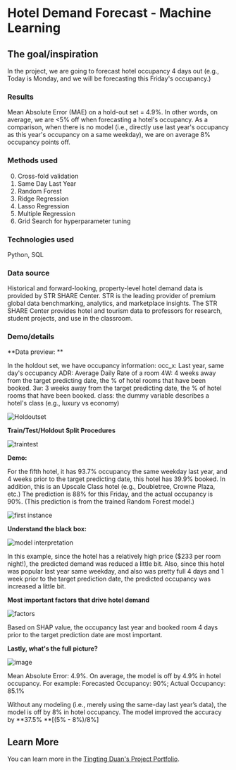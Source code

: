 # Hotel Demand Forecast - Machine Learning

## The goal/inspiration

In the project, we are going to forecast hotel occupancy 4 days out (e.g., Today is Monday, and we will be forecasting this Friday's occupancy.)

### Results

Mean Absolute Error (MAE) on a hold-out set = 4.9%. In other words, on average, we are <5% off when forecasting a hotel's occupancy. As a comparison, when there is no model (i.e., directly use last year's occupancy as this year's occupancy on a same weekday), we are on average 8% occupancy points off.

### Methods used

0) Cross-fold validation
1) Same Day Last Year
2) Random Forest
3) Ridge Regression
4) Lasso Regression
5) Multiple Regression
6) Grid Search for hyperparameter tuning

### Technologies used

Python, SQL

### Data source

Historical and forward-looking, property-level hotel demand data is provided by STR SHARE Center. STR is the leading provider of premium global data benchmarking, analytics, and marketplace insights. The STR SHARE Center provides hotel and tourism data to professors for research, student projects, and use in the classroom.

### Demo/details

**Data preview: **

In the holdout set, we have occupancy information: 
occ_x: Last year, same day's occupancy
ADR: Average Daily Rate of a room
4W: 4 weeks away from the target predicting date, the % of hotel rooms that have been booked.
3w: 3 weeks away from the target predicting date, the % of hotel rooms that have been booked.
class: the dummy variable describes a hotel's class (e.g., luxury vs economy) 

![Holdoutset](https://user-images.githubusercontent.com/44503223/123178699-5b0bc380-d44d-11eb-9c76-c2b592b9ffc3.png)

**Train/Test/Holdout Split Procedures**

![traintest](https://user-images.githubusercontent.com/44503223/123180423-d9b63000-d450-11eb-91a7-1d4400fb7269.png)

**Demo:**

For the fifth hotel, it has 93.7% occupancy the same weekday last year, and 4 weeks prior to the target predicting date, this hotel has 39.9% booked. In addition, this is an Upscale Class hotel (e.g., Doubletree, Crowne Plaza, etc.) The prediction is 88% for this Friday, and the actual occupancy is 90%. (This prediction is from the trained Random Forest model.)

![first instance](https://user-images.githubusercontent.com/44503223/123179333-c6a26080-d44e-11eb-807c-9e7502c764f3.png)

**Understand the black box:**

![model interpretation](https://user-images.githubusercontent.com/44503223/123179469-13863700-d44f-11eb-868f-0fe297030c15.png)

In this example, since the hotel has a relatively high price ($233 per room night!), the predicted demand was reduced a little bit. Also, since this hotel was popular last year same weekday, and also was pretty full 4 days and 1 week prior to the target prediction date, the predicted occupancy was increased a little bit. 

**Most important factors that drive hotel demand**

![factors](https://user-images.githubusercontent.com/44503223/123179919-ef772580-d44f-11eb-8083-3b89f5d93a01.png)

Based on SHAP value, the occupancy last year and booked room 4 days prior to the target prediction date are most important. 

**Lastly, what's the full picture?**

![image](https://user-images.githubusercontent.com/44503223/123180188-68767d00-d450-11eb-82b8-ee9258598797.png)

Mean Absolute Error: 4.9%. On average, the model is off by 4.9% in hotel occupancy. For example: Forecasted Occupancy: 90%; Actual Occupancy: 85.1%

Without any modeling (i.e., merely using the same-day last year’s data), the model is off by 8% in hotel occupancy. The model improved the accuracy by **37.5% **[(5% - 8%)/8%]



## Learn More

You can learn more in the [Tingting Duan's Project Portfolio](https://tingting0618.github.io).

